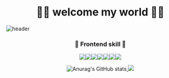 <div align="center"><h1 id='1'> 🐅🐆 welcome my world 🐅🐆 </h1></div>

<!--
**parksubeom/parksubeom** is a ✨ _special_ ✨ repository because its `README.md` (this file) appears on your GitHub profile.

Here are some ideas to get you started:

- 🔭 I’m currently working on ...
- 🌱 I’m currently learning ...
- 👯 I’m looking to collaborate on ...
- 🤔 I’m looking for help with ...
- 💬 Ask me about ...
- 📫 How to reach me: ...
- 😄 Pronouns: ...
- ⚡ Fun fact: ...
-->
![header](https://capsule-render.vercel.app/api?type=shark&color=auto&height=300&section=header&text=Bumpist%20Github&fontSize=90)  
<div align="center"><h3 id='1'> 🐣 Frontend skill 🐣 </h3></div>

<div align="center"><img src="https://img.shields.io/badge/React-61DAFB?style=flat&logo=React&logoColor=white"/><img src="https://img.shields.io/badge/JavaScript-F7DF1E?style=flat&logo=JavaScript&logoColor=white"/><img src="https://img.shields.io/badge/HTML5-E34F26?style=flat&logo=HTML5&logoColor=white"/><img src="https://img.shields.io/badge/CSS3-1572B6?style=flat&logo=CSS3&logoColor=white"/><img src="https://img.shields.io/badge/PHP-777BB4?style=flat&logo=PHP&logoColor=white"/><img src="https://img.shields.io/badge/Node.js-339933?style=flat&logo=Node.js&logoColor=white"/><img src="https://img.shields.io/badge/Figma-F24E1E?style=flat&logo=Figma&logoColor=white"/>
 
 <br>

![Anurag's GitHub stats](https://github-readme-stats.vercel.app/api?username=parksubeom&show_icons=true&theme=cobalt2)<a href="s">
  <img src="https://github-readme-stats.vercel.app/api/top-langs/?username=parksubeom&exclude_repo=Project_RetroAnimal_Generator.github.io&layout=compact&theme=cobalt2" />
</a>  </div>
 

